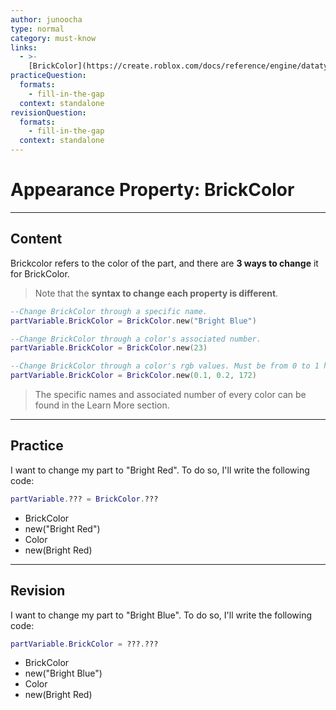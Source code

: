 ```yaml
---
author: junoocha
type: normal
category: must-know
links:
  - >-
    [BrickColor](https://create.roblox.com/docs/reference/engine/datatypes/BrickColor){website}
practiceQuestion:
  formats:
    - fill-in-the-gap
  context: standalone
revisionQuestion:
  formats:
    - fill-in-the-gap
  context: standalone
---
```


# Appearance Property: BrickColor

---

## Content
Brickcolor refers to the color of the part, and there are **3 ways to change** it for BrickColor. 

> Note that the **syntax to change each property is different**. 

```lua
--Change BrickColor through a specific name.
partVariable.BrickColor = BrickColor.new("Bright Blue")

--Change BrickColor through a color's associated number.
partVariable.BrickColor = BrickColor.new(23)

--Change BrickColor through a color's rgb values. Must be from 0 to 1 however.
partVariable.BrickColor = BrickColor.new(0.1, 0.2, 172)
```
> The specific names and associated number of every color can be found in the Learn More section.

---

## Practice

I want to change my part to "Bright Red". To do so, I'll write the following code:

```lua
partVariable.??? = BrickColor.???
```

- BrickColor
- new("Bright Red")
- Color
- new(Bright Red)

---

## Revision

I want to change my part to "Bright Blue". To do so, I'll write the following code:

```lua
partVariable.BrickColor = ???.???
```
- BrickColor
- new("Bright Blue")
- Color
- new(Bright Red)
